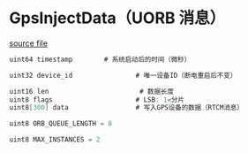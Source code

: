 # GpsInjectData（UORB 消息）  

[source file](https://github.com/PX4/PX4-Autopilot/blob/main/msg/GpsInjectData.msg)  

```c  
uint64 timestamp		# 系统启动后的时间（微秒）  

uint32 device_id                # 唯一设备ID（断电重启后不变）  

uint16 len                       # 数据长度  
uint8 flags                     # LSB: 1=分片  
uint8[300] data                 # 写入GPS设备的数据（RTCM消息）  

uint8 ORB_QUEUE_LENGTH = 8  

uint8 MAX_INSTANCES = 2  
```